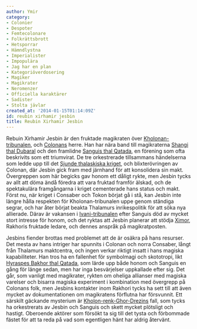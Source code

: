 ```yaml
---
author: Ymir
category:
- Colonier
- Despoter
- Femtecolonare
- Folkrättsbrott
- Hetsporrar
- Hämndlystna
- Imperialister
- Impopulära
- Jag har en plan
- Kategoriöverdosering
- Magiker
- Magikrater
- Neromenzer
- Officiella karaktärer
- Sadister
- Stolta jävlar
created_at: '2014-01-15T01:14:09Z'
id: reubin xirhamir jesbin
title: Reubin Xirhamir Jesbin
---
```

Rebuin Xirhamir Jesbin är den fruktade magikraten över [Kholonan-tribunalen], och [Colonans] herre. Han har nära band till magikraterna [Shangi thal Dubaral] och den framlidne [Sanguis thal Qatada], en förening som ofta beskrivits som ett triumvirat. De tre orkestrerade tillsammans händelserna som ledde upp till det [Sjunde thalaskiska kriget], och blixterövringen av Colonan, där Jesbin gick fram med järnhand för att konsolidera sin makt. Övergreppen som här begicks gav honom ett dåligt rykte, men Jesbin tycks av allt att döma ändå föredra att vara fruktad framför älskad, och de spektakulära framgångarna i kriget cementerade hans status och makt. Först nu, när kriget i Consaber och Tokon börjat gå i stå, kan Jesbin inte längre hålla respekten för Kholonan-tribunalen uppe genom ständiga segrar, och har åter börjat beakta Thalamurs inrikespolitik för att söka nya allierade. Därav är vakansen i [Ivani-tribunalen] efter Sanguis död av mycket stort intresse för honom, och det ryktas att Jesbin planerar att stödja [Ximor], Rakhoris fruktade ledare, och dennes anspråk på magikratposten.

Jesbins fiender brottas med problemet att de är osäkra på hans resurser. Det mesta av hans intriger har spunnits i Colonan och norra Consaber, långt från Thalamurs maktcentra, och ingen verkar riktigt insatt i hans magiska kapabiliteter. Han tros ha en fallenhet för symbolmagi och skototropi, likt [Hyraspes Bakhor thal Qatada], som lärde upp både honom och Sanguis en gång för länge sedan, men har inga besvärjelser uppkallade efter sig. Det går, som vanligt med magikrater, rykten om oheliga allianser med magiska varelser och bisarra magiska experiment i kombination med övergrepp på Colonans folk, men Jesbins kontakter inom Rakhori tycks ha sett till att även mycket av dokumentationen om magikratens förflutna har försvunnit. Ett särskilt gäckande mysterium är [Kholon-renk-Ghor-Drezins] fall, som tycks ha orkestrerats av Jesbin och Sanguis och skett mycket plötsligt och hastigt. Oberoende aktörer som försökt ta sig till det tysta och förbommade fästet för att ta reda på vad som egentligen hänt har aldrig återvänt.

  [Kholonan-tribunalen]: Kholonan-tribunalen
  [Colonans]: Colonan
  [Shangi thal Dubaral]: Shangi_thal_Dubaral
  [Sanguis thal Qatada]: Sanguis_thal_Qatada
  [Sjunde thalaskiska kriget]: Sjunde_thalaskiska_kriget
  [Ivani-tribunalen]: Ivani-tribunalen
  [Ximor]: Ximor
  [Hyraspes Bakhor thal Qatada]: Hyraspes_Bakhor_thal_Qatada
  [Kholon-renk-Ghor-Drezins]: Kholon-renk-Ghor-Drezin